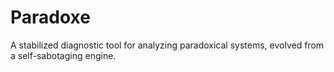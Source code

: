 # Paradoxe
A stabilized diagnostic tool for analyzing paradoxical systems, evolved from a self-sabotaging engine.
